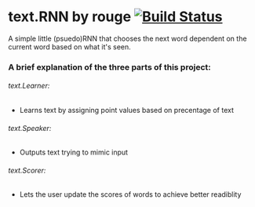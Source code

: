 # text.RNN by rouge [![Build Status](https://travis-ci.org/rougetimelord/text.RNN.svg?branch=master)](https://travis-ci.org/rougetimelord/text.RNN)
A simple little (psuedo)RNN that chooses the next word dependent on the current word based on what it's seen.
### A brief explanation of the three parts of this project:
###### text.Learner:
- Learns text by assigning point values based on precentage of text

###### text.Speaker:
- Outputs text trying to mimic input

###### text.Scorer:
- Lets the user update the scores of words to achieve better readiblity
